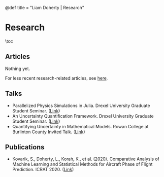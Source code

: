 @def title = "Liam Doherty | Research"

# Research
\toc
## Articles
Nothing yet.

For less recent research-related articles, see [here](/research-page/).

## Talks
* Parallelized Physics Simulations in Julia. Drexel University Graduate Student Seminar. ([Link](/docs/EpsilonTalk.pdf))
* An Uncertainty Quantification Framework. Drexel University Graduate Student Seminar. ([Link](/docs/SIAM_Talk.pdf))
* Quantifying Uncertainty in Mathematical Models. Rowan College at Burlinton County Invited Talk. ([Link](/docs/RCBCTalk.pdf))

## Publications
* Kovarik, S., Doherty, L., Korah, K., et al. (2020). Comparative Analysis of Machine Learning and Statistical Methods for Aircraft Phase of Flight Prediction. ICRAT 2020. ([Link](/docs/ICRAT2020_paper_38.pdf))

